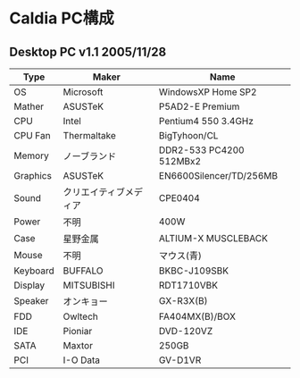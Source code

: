# Caldia PC構成

## Desktop PC v1.1 2005/11/28

|Type|Maker|Name|
|----|----|----|
|OS|Microsoft|WindowsXP Home SP2|
|Mather|ASUSTeK|P5AD2-E Premium|
|CPU|Intel|Pentium4 550 3.4GHz|
|CPU Fan|Thermaltake|BigTyhoon/CL|
|Memory|ノーブランド|DDR2-533 PC4200 512MBx2|
|Graphics|ASUSTeK|EN6600Silencer/TD/256MB|
|Sound|クリエイティブメディア|CPE0404|
|Power|不明|400W|
|Case|星野金属|ALTIUM-X MUSCLEBACK|
|Mouse|不明|マウス(青)|
|Keyboard|BUFFALO|BKBC-J109SBK|
|Display|MITSUBISHI|RDT1710VBK|
|Speaker|オンキョー|GX-R3X(B)|
|FDD|Owltech|FA404MX(B)/BOX|
|IDE|Pioniar|DVD-120VZ|
|SATA|Maxtor|250GB|
|PCI|I-O Data|GV-D1VR|
